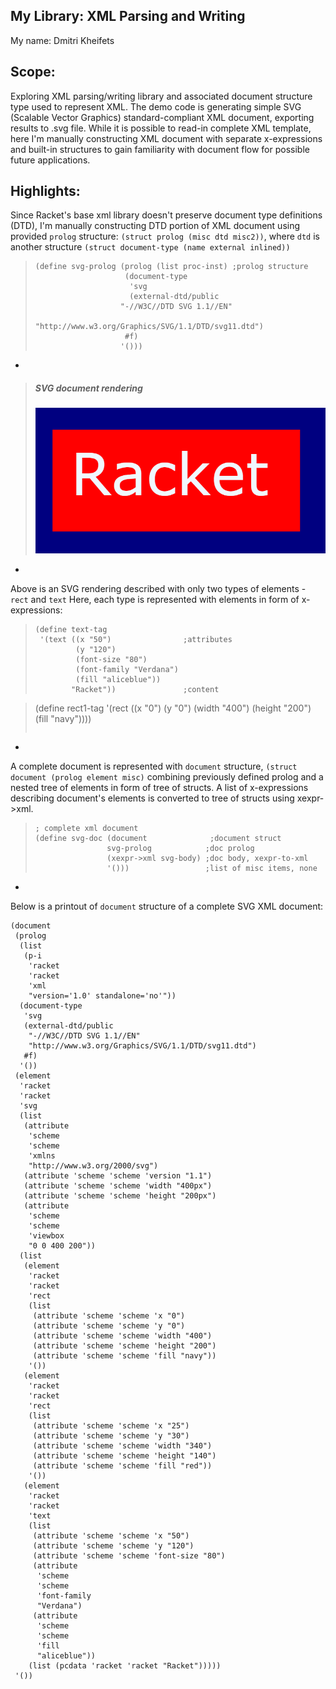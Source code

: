 ## My Library: XML Parsing and Writing
My name: Dmitri Kheifets

## Scope:
Exploring XML parsing/writing library and associated document structure type used to represent XML.
The demo code is generating simple SVG (Scalable Vector Graphics) standard-compliant XML document, exporting results to .svg file.
While it is possible to read-in complete XML template, here I'm manually constructing XML document with separate x-expressions
and built-in structures to gain familiarity with document flow for possible future applications.

## Highlights:

Since Racket's base xml library doesn't preserve document type definitions (DTD),
I'm manually constructing DTD portion of XML document using provided `prolog` structure: `(struct prolog (misc dtd misc2))`,
where `dtd` is another structure `(struct document-type (name external inlined))`

> ```racket
> (define svg-prolog (prolog (list proc-inst) ;prolog structure
>                     (document-type
>                      'svg
>                      (external-dtd/public
>                    "-//W3C//DTD SVG 1.1//EN"
>                      "http://www.w3.org/Graphics/SVG/1.1/DTD/svg11.dtd")
>                     #f)
>                    '()))
> ```

-
>##### SVG document rendering
> ![#racket.png][racket.png]
-

Above is an SVG rendering described with only two types of elements - `rect` and `text`
Here, each type is represented with elements in form of x-expressions:

> ```racket
> (define text-tag
>  '(text ((x "50")                ;attributes
>          (y "120")
>          (font-size "80")
>          (font-family "Verdana")
>          (fill "aliceblue"))
>         "Racket"))               ;content

> (define rect1-tag
>  '(rect ((x "0")
>          (y "0")
>          (width "400")
>          (height "200")
>          (fill "navy"))))
> ```

-
A complete document is represented with `document` structure, `(struct document (prolog element misc)` combining previously defined prolog and a nested tree of elements in form of tree of structs. A list of x-expressions describing document's elements is converted to tree of structs using xexpr->xml. 

> ```racket
> ; complete xml document
> (define svg-doc (document              ;document struct
>                 svg-prolog            ;doc prolog
>                 (xexpr->xml svg-body) ;doc body, xexpr-to-xml
>                 '()))                 ;list of misc items, none
> ```

-
Below is a printout of `document` structure of a complete SVG XML document:
```text
(document
 (prolog
  (list
   (p-i
    'racket
    'racket
    'xml
    "version='1.0' standalone='no'"))
  (document-type
   'svg
   (external-dtd/public
    "-//W3C//DTD SVG 1.1//EN"
    "http://www.w3.org/Graphics/SVG/1.1/DTD/svg11.dtd")
   #f)
  '())
 (element
  'racket
  'racket
  'svg
  (list
   (attribute
    'scheme
    'scheme
    'xmlns
    "http://www.w3.org/2000/svg")
   (attribute 'scheme 'scheme 'version "1.1")
   (attribute 'scheme 'scheme 'width "400px")
   (attribute 'scheme 'scheme 'height "200px")
   (attribute
    'scheme
    'scheme
    'viewbox
    "0 0 400 200"))
  (list
   (element
    'racket
    'racket
    'rect
    (list
     (attribute 'scheme 'scheme 'x "0")
     (attribute 'scheme 'scheme 'y "0")
     (attribute 'scheme 'scheme 'width "400")
     (attribute 'scheme 'scheme 'height "200")
     (attribute 'scheme 'scheme 'fill "navy"))
    '())
   (element
    'racket
    'racket
    'rect
    (list
     (attribute 'scheme 'scheme 'x "25")
     (attribute 'scheme 'scheme 'y "30")
     (attribute 'scheme 'scheme 'width "340")
     (attribute 'scheme 'scheme 'height "140")
     (attribute 'scheme 'scheme 'fill "red"))
    '())
   (element
    'racket
    'racket
    'text
    (list
     (attribute 'scheme 'scheme 'x "50")
     (attribute 'scheme 'scheme 'y "120")
     (attribute 'scheme 'scheme 'font-size "80")
     (attribute
      'scheme
      'scheme
      'font-family
      "Verdana")
     (attribute
      'scheme
      'scheme
      'fill
      "aliceblue"))
    (list (pcdata 'racket 'racket "Racket")))))
 '())
```

<!-- Links -->
[racket.png]: ./racket.png
